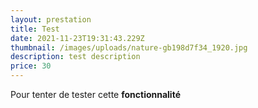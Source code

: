 ```yaml
---
layout: prestation
title: Test
date: 2021-11-23T19:31:43.229Z
thumbnail: /images/uploads/nature-gb198d7f34_1920.jpg
description: test description
price: 30
---
```

Pour tenter de tester cette **fonctionnalité**